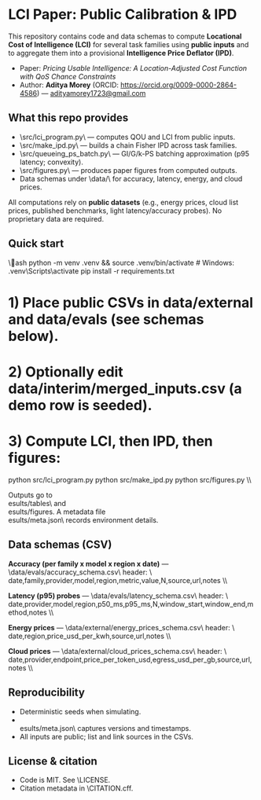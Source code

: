 ﻿# LCI Paper: Public Calibration & IPD

This repository contains code and data schemas to compute **Locational Cost of Intelligence (LCI)** for several task families using **public inputs** and to aggregate them into a provisional **Intelligence Price Deflator (IPD)**.

- Paper: *Pricing Usable Intelligence: A Location-Adjusted Cost Function with QoS Chance Constraints*
- Author: **Aditya Morey** (ORCID: https://orcid.org/0009-0000-2864-4586) — <adityamorey1723@gmail.com>

## What this repo provides
- \src/lci_program.py\ — computes QOU and LCI from public inputs.
- \src/make_ipd.py\ — builds a chain Fisher IPD across task families.
- \src/queueing_ps_batch.py\ — GI/G/k-PS batching approximation (p95 latency; convexity).
- \src/figures.py\ — produces paper figures from computed outputs.
- Data schemas under \data/\ for accuracy, latency, energy, and cloud prices.

All computations rely on **public datasets** (e.g., energy prices, cloud list prices, published benchmarks, light latency/accuracy probes). No proprietary data are required.

## Quick start
\\\ash
python -m venv .venv && source .venv/bin/activate    # Windows: .venv\\Scripts\\activate
pip install -r requirements.txt

# 1) Place public CSVs in data/external and data/evals (see schemas below).
# 2) Optionally edit data/interim/merged_inputs.csv (a demo row is seeded).
# 3) Compute LCI, then IPD, then figures:
python src/lci_program.py
python src/make_ipd.py
python src/figures.py
\\\

Outputs go to \esults/tables\ and \esults/figures\. A metadata file \esults/meta.json\ records environment details.

## Data schemas (CSV)
**Accuracy (per family x model x region x date)** — \data/evals/accuracy_schema.csv\ header:
\\\
date,family,provider,model,region,metric,value,N,source,url,notes
\\\

**Latency (p95) probes** — \data/evals/latency_schema.csv\ header:
\\\
date,provider,model,region,p50_ms,p95_ms,N,window_start,window_end,method,notes
\\\

**Energy prices** — \data/external/energy_prices_schema.csv\ header:
\\\
date,region,price_usd_per_kwh,source,url,notes
\\\

**Cloud prices** — \data/external/cloud_prices_schema.csv\ header:
\\\
date,provider,endpoint,price_per_token_usd,egress_usd_per_gb,source,url,notes
\\\

## Reproducibility
- Deterministic seeds when simulating.
- \esults/meta.json\ captures versions and timestamps.
- All inputs are public; list and link sources in the CSVs.

## License & citation
- Code is MIT. See \LICENSE\.
- Citation metadata in \CITATION.cff\.

